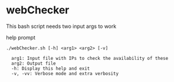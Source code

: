 # webChecker

This bash script needs two input args to work

help prompt

```
./webChecker.sh [-h] <arg1> <arg2> [-v]

  arg1: Input file with IPs to check the availability of these
  arg2: Output file
  -h: Display this help and exit
  -v, -vv: Verbose mode and extra verbosity

```

